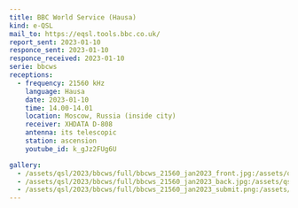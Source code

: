```yaml
---
title: BBC World Service (Hausa)
kind: e-QSL
mail_to: https://eqsl.tools.bbc.co.uk/
report_sent: 2023-01-10
responce_sent: 2023-01-10
responce_received: 2023-01-10
serie: bbcws
receptions:
  - frequency: 21560 kHz
    language: Hausa
    date: 2023-01-10
    time: 14.00-14.01
    location: Moscow, Russia (inside city)
    receiver: XHDATA D-808
    antenna: its telescopic
    station: ascension
    youtube_id: k_gJz2FUg6U

gallery:
  - /assets/qsl/2023/bbcws/full/bbcws_21560_jan2023_front.jpg:/assets/qsl/2023/bbcws/small/bbcws_21560_jan2023_front.jpg
  - /assets/qsl/2023/bbcws/full/bbcws_21560_jan2023_back.jpg:/assets/qsl/2023/bbcws/small/bbcws_21560_jan2023_back.jpg
  - /assets/qsl/2023/bbcws/full/bbcws_21560_jan2023_submit.png:/assets/qsl/2023/bbcws/small/bbcws_21560_jan2023_submit.png
---
```

